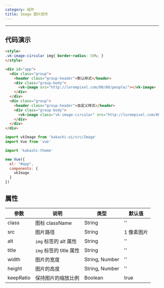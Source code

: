 ```yaml
---
category: 组件
title: Image 图片控件
---
```

---

## 代码演示

```html
<style>
.vk-image-circular img{ border-radius: 50%; }
</style>

<div id="app">
  <div class="group">
    <header class="group-header">默认样式</header>
    <div class="group-body">
      <vk-image src="http://lorempixel.com/80/80/people/"></vk-image>
    </div>
  </div>
  <div class="group">
    <header class="group-header">自定义样式</header>
    <div class="group-body">
      <vk-image class="vk-image-circular" src="http://lorempixel.com/80/80/people/"></vk-image>
    </div>
  </div>
</div>
```

```js
import vkImage from 'kakashi-ui/src/Image'
import Vue from 'vue'

import 'kakashi-theme'

new Vue({
  el: "#app",
  components: {
    vkImage
  }
})
```

## 属性

| 参数      | 说明                                     | 类型       | 默认值 |
|-----------|------------------------------------------|------------|-------|
| class | 图标 className | String  | '' |
| src | 图片路径 | String  | 1 像素图片 |
| alt | `img` 标签的 alt 属性  | String | '' |
| title	 | `img` 标签的 title 属性 | String | '' |
| width | 图片的宽度  | String, Number | '' |
| height | 图片的高度  | String, Number | '' |
| keepRatio | 保持图片的缩放比例  | Boolean | true |
